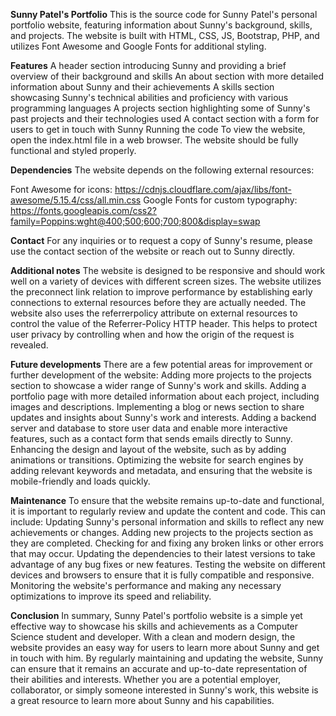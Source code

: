 **Sunny Patel's Portfolio**
This is the source code for Sunny Patel's personal portfolio website, featuring information about Sunny's background, skills, and projects. The website is built with HTML, CSS, JS, Bootstrap, PHP, and utilizes Font Awesome and Google Fonts for additional styling.

**Features**
A header section introducing Sunny and providing a brief overview of their background and skills
An about section with more detailed information about Sunny and their achievements
A skills section showcasing Sunny's technical abilities and proficiency with various programming languages
A projects section highlighting some of Sunny's past projects and their technologies used
A contact section with a form for users to get in touch with Sunny
Running the code
To view the website, open the index.html file in a web browser. The website should be fully functional and styled properly.

**Dependencies**
The website depends on the following external resources:

Font Awesome for icons: https://cdnjs.cloudflare.com/ajax/libs/font-awesome/5.15.4/css/all.min.css
Google Fonts for custom typography: https://fonts.googleapis.com/css2?family=Poppins:wght@400;500;600;700;800&display=swap

**Contact**
For any inquiries or to request a copy of Sunny's resume, please use the contact section of the website or reach out to Sunny directly.

**Additional notes**
The website is designed to be responsive and should work well on a variety of devices with different screen sizes.
The website utilizes the preconnect link relation to improve performance by establishing early connections to external resources before they are actually needed.
The website also uses the referrerpolicy attribute on external resources to control the value of the Referrer-Policy HTTP header. This helps to protect user privacy by controlling when and how the origin of the request is revealed.

**Future developments**
There are a few potential areas for improvement or further development of the website:
Adding more projects to the projects section to showcase a wider range of Sunny's work and skills.
Adding a portfolio page with more detailed information about each project, including images and descriptions.
Implementing a blog or news section to share updates and insights about Sunny's work and interests.
Adding a backend server and database to store user data and enable more interactive features, such as a contact form that sends emails directly to Sunny.
Enhancing the design and layout of the website, such as by adding animations or transitions.
Optimizing the website for search engines by adding relevant keywords and metadata, and ensuring that the website is mobile-friendly and loads quickly.

**Maintenance**
To ensure that the website remains up-to-date and functional, it is important to regularly review and update the content and code. This can include:
Updating Sunny's personal information and skills to reflect any new achievements or changes.
Adding new projects to the projects section as they are completed.
Checking for and fixing any broken links or other errors that may occur.
Updating the dependencies to their latest versions to take advantage of any bug fixes or new features.
Testing the website on different devices and browsers to ensure that it is fully compatible and responsive.
Monitoring the website's performance and making any necessary optimizations to improve its speed and reliability.

**Conclusion**
In summary, Sunny Patel's portfolio website is a simple yet effective way to showcase his skills and achievements as a Computer Science student and developer. With a clean and modern design, the website provides an easy way for users to learn more about Sunny and get in touch with him. By regularly maintaining and updating the website, Sunny can ensure that it remains an accurate and up-to-date representation of their abilities and interests. Whether you are a potential employer, collaborator, or simply someone interested in Sunny's work, this website is a great resource to learn more about Sunny and his capabilities.
